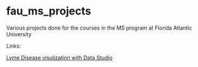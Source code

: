 # fau_ms_projects
Various projects done for the courses in the MS program at Florida Atlantic University

Links:

<a href="https://datastudio.google.com/s/v5pThdvMUZ8">Lyme Disease visulization with Data Studio</a>
